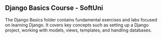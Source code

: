 ## Django Basics Course - SoftUni

The Django Basics folder contains fundamental exercises and labs focused on learning Django. It covers key concepts such as setting up a Django project, working with models, views, templates, and handling databases. 
